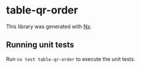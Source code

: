 # table-qr-order

This library was generated with [Nx](https://nx.dev).

## Running unit tests

Run `nx test table-qr-order` to execute the unit tests.
